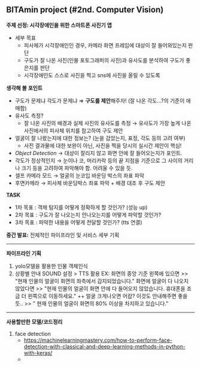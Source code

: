 ## BITAmin project (#2nd. Computer Vision)

**주제 선정: 시각장애인을 위한 스마트폰 사진기 앱**
  - 세부 목표
    - 피사체가 시각장애인인 경우, 카메라 화면 프레임에 대상이 잘 들어와있는지 판단
    - 구도가 잘 나온 사진(인물 포토그래퍼의 사진)과 유사도를 분석하여 구도가 좋은지를 판단
    - 시각장애인도 스스로 사진을 찍고 sns에 사진을 올릴 수 있도록

**생각해 볼 포인트**

- 구도가 문제냐 각도가 문제냐  ⇒  **구도를 제안**해주자! (잘 나온 각도…?의 기준이 애매함)
- 유사도 측정?
    - 잘 나온 사진의 배경과 실제 사진의 유사도를 측정 → 유사도가 가장 높게 나온 사진에서의 피사체 위치를 참고하여 구도 제안
- 얼굴이 잘 나왔는지에 대한 정보는? (눈을 감았는지, 표정, 각도 등의 고려 여부)
    - 사진 결과물에 대한 보완이 아닌, 사진을 찍을 당시의 실시간 제안이 핵심!
- *Object Detection* → 대상이 잘리지 않고 화면 안에 잘 들어오는지가 포인트.
- 각도가 정상적인지 → 눈이나 코, 머리카락 등의 끝 지점을 기준으로 그 사이의 거리나 크기 등을 고려하여 파악해야 함. 어려울 수 있을 듯.
- 셀프 카메라 모드 → 얼굴의 눈코입 바운딩 박스의 좌표 파악
- 후면카메라 → 피사체 바운딩박스 좌표 파악 + 배경 대조 후 구도 제안

**TASK**
- 1차 목표 : 객체 탐지를 어떻게 정확하게 할 것인가? (성능 up)
- 2차 목표 : 구도가 잘 나오는지 안나오는지를 어떻게 파악할 것인가? 
- 3차 목표 : 파악한 내용을 어떻게 전달할 것인가? (tts 연결)


**중간 발표:**
전체적인 파이프라인 및 서비스 세부 기획

---

**파이프라인 기획**
1. yolo모델을 활용한 인물 객체인식
2. 상황별 안내 SOUND 설정 > TTS 활용
   EX: 화면의 중앙 기준 왼쪽에 있으면 >> "현재 인물의 얼굴이 화면의 좌측에서 감지되었습니다."
   화면에 얼굴이 다 나오지 않았다면 >> "현재 인물의 얼굴이 화면 안에 다 들어오지 않았습니다. 휴대폰을 조금 더 왼쪽으로 이동하세요."
   ++ 얼굴 크게나오면 어캄? 이것도 안내해주면 좋을 듯.. >> " 현재 인물의 얼굴이 화면의 80% 이상을 차지하고 있습니다."


---
**사용할만한 모델/코드정리**
1. face detection
   - https://machinelearningmastery.com/how-to-perform-face-detection-with-classical-and-deep-learning-methods-in-python-with-keras/
   - 
